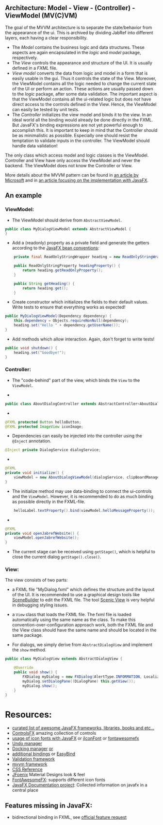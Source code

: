 ## Architecture: Model - View - (Controller) - ViewModel  (MV(C)VM)
The goal of the MVVM architecture is to separate the state/behavior from the appearance of the ui. 
This is archived by dividing JabRef into different layers, each having a clear responsibility.
- The _Model_ contains the business logic and data structures. These aspects are again encapsulated in the _logic_ and _model_ package, respectively.
- The _View_ controls the appearance and structure of the UI. It is usually defined in a _FXML_ file. 
- _View model_ converts the data from logic and model in a form that is easily usable in the gui. Thus it controls the state of the View. Moreover, the ViewModel contains all the logic needed to change the current state of the UI or perform an action. These actions are usually passed down to the _logic_ package, after some data validation. The important aspect is that the ViewModel contains all the ui-related logic but does *not* have direct access to the controls defined in the View. Hence, the ViewModel can easily be tested by unit tests.
- The _Controller_ initializes the view model and binds it to the view. In an ideal world all the binding would already be done directly in the FXML. But JavaFX's binding expressions are not yet powerful enough to accomplish this. It is important to keep in mind that the Controller should be as minimalistic as possible. Especially one should resist the temptation to validate inputs in the controller. The ViewModel should handle data validation!

The only class which access model and logic classes is the ViewModel. Controller and View have only access the ViewModel and never the backend. The ViewModel does not know the Controller or View.

More details about the MVVM pattern can be found in [an article by Microsoft](https://msdn.microsoft.com/en-us/magazine/dd419663.aspx) and in [an article focusing on the implementation with JavaFX](http://blog.buildpath.de/javafx-decouple-the-view-and-its-behavior-to-create-a-testable-ui/).

## An example
### ViewModel:
- The ViewModel should derive from `AbstractViewModel`.
````java
public class MyDialogViewModel extends AbstractViewModel {
}
````
- Add a (readonly) property as a private field and generate the getters according to the [JavaFX bean conventions](https://docs.oracle.com/javafx/2/binding/jfxpub-binding.htm):
````java
    private final ReadOnlyStringWrapper heading = new ReadOnlyStringWrapper();

    public ReadOnlyStringProperty headingProperty() {
        return heading.getReadOnlyProperty();
    }

    public String getHeading() {
        return heading.get();
    }
````
- Create constructor which initializes the fields to their default values. Write tests to ensure that everything works as expected!
````java
public MyDialogViewModel(Dependency dependency) {
    this.dependency = Objects.requireNonNull(dependency);
    heading.set("Hello " + dependency.getUserName());
}
````
- Add methods which allow interaction. Again, don't forget to write tests!
````java
public void shutdown() {
    heading.set("Goodbye!");
}
````
### Controller:
- The "code-behind" part of the view, which binds the `View` to the `ViewModel`.

- 
````java
public class AboutDialogController extends AbstractController<AboutDialogViewModel>
````
- 
````java
@FXML protected Button helloButton;
@FXML protected ImageView iconImage;
````
- Dependencies can easily be injected into the controller using the `@Inject` annotation.
````java
@Inject private DialogService dialogService;
````
- 
````java
@FXML
private void initialize() {
    viewModel = new AboutDialogViewModel(dialogService, clipBoardManager, buildInfo);
}
````
- The initialize method may use data-binding to connect the ui-controls and the `ViewModel`. However, it is recommended to do as much binding as possible directly in the FXML-file.
````java
    helloLabel.textProperty().bind(viewModel.helloMessageProperty());
````

- 
````java
@FXML
private void openJabrefWebsite() {
    viewModel.openJabrefWebsite();
}
````

- The current stage can be received using `getStage()`, which is helpful to close the current dialog `getStage().close()`.

### View:
The view consists of two parts:
- a FXML file "MyDialog.fxml" which defines the structure and the layout of the UI. It is recommended to use a graphical design tools like [SceneBuilder](http://gluonhq.com/labs/scene-builder/) to edit the FXML file. The tool [Scenic View](http://fxexperience.com/scenic-view/) is very helpful in debugging styling issues.
- a `View` class that loads the FXML file. The fxml file is loaded automatically using the same name as the class. To make this convention-over-configuration approach work, both the FXML file and the View class should have the same name and should be located in the same package.

- For dialogs, we simply derive from `AbstractDialogView` and implement the `show` method.
````java
public class MyDialogView extends AbstractDialogView {

    @Override
    public void show() {
        FXDialog myDialog = new FXDialog(AlertType.INFORMATION, Localization.lang("My first dialog"));
        myDialog.setDialogPane((DialogPane) this.getView());
        myDialog.show();
    }
}
````

# Resources:
- [curated list of awesome JavaFX frameworks, libraries, books and etc...](https://github.com/mhrimaz/AwesomeJavaFX)
- [ControlsFX](http://fxexperience.com/controlsfx/features/) amazing collection of controls
- [usage of icon fonts with JavaFX](http://aalmiray.github.io/ikonli/#_javafx) or [jIconFont](https://github.com/jIconFont/jiconfont-google_material_design_icons) or [fontawesomefx](https://bitbucket.org/Jerady/fontawesomefx/)
- [Undo manager](https://github.com/TomasMikula/UndoFX)
- [Docking manager](https://github.com/alexbodogit/AnchorFX) [or](https://github.com/RobertBColton/DockFX)
- [additional bindings](https://github.com/lestard/advanced-bindings) or [EasyBind](https://github.com/TomasMikula/EasyBind)
- [Validation framework](https://github.com/sialcasa/mvvmFX/wiki/Validation)
- [mvvm framework](https://github.com/sialcasa/mvvmFX/wiki)
- [CSS Reference](http://docs.oracle.com/javafx/2/api/javafx/scene/doc-files/cssref.html)
- [JFoenix](https://github.com/jfoenixadmin/JFoenix) Material Designs look & feel
- [FontAwesomeFX](https://bitbucket.org/Jerady/fontawesomefx/overview): supports different icon fonts
- [JavaFX Documentation project](https://fxdocs.github.io/docs/index.html): Collected information on javafx in a central place

## Features missing in JavaFX:
- bidirectional binding in FXML, see [official feature request](https://bugs.openjdk.java.net/browse/JDK-8090665)